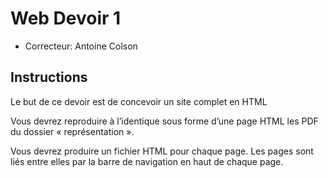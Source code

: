 # Web Devoir 1

* Correcteur: Antoine Colson

## Instructions

Le but de ce devoir est de concevoir un site complet en HTML

Vous devrez reproduire à l’identique sous forme d’une page HTML les PDF du
dossier « représentation ».

Vous devrez produire un fichier HTML pour chaque page. Les pages sont liés
entre elles par la barre de navigation en haut de chaque page.
